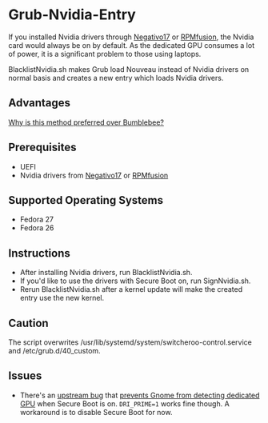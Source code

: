 # Grub-Nvidia-Entry
If you installed Nvidia drivers through [Negativo17](negativo17.org) or [RPMfusion](https://rpmfusion.org/Howto/NVIDIA), the Nvidia card would always be on by default. As the dedicated GPU consumes a lot of power, it is a significant problem to those using laptops.

BlacklistNvidia.sh makes Grub load Nouveau instead of Nvidia drivers on normal basis and creates a new entry which loads Nvidia drivers.

## Advantages
[Why is this method preferred over Bumblebee?](https://superdanby.github.io/Blog/dealing-with-nvidia-optimus.html)

## Prerequisites
*   UEFI
*   Nvidia drivers from [Negativo17](negativo17.org) or [RPMfusion](https://rpmfusion.org/Howto/NVIDIA)

## Supported Operating Systems
*   Fedora 27
*   Fedora 26

## Instructions
*   After installing Nvidia drivers, run BlacklistNvidia.sh.
*   If you'd like to use the drivers with Secure Boot on, run SignNvidia.sh.
*   Rerun BlacklistNvidia.sh after a kernel update will make the created entry use the new kernel.

## Caution
The script overwrites /usr/lib/systemd/system/switcheroo-control.service and /etc/grub.d/40_custom.

## Issues
*   There's an [upstream bug](https://bugzilla.redhat.com/show_bug.cgi?id=1476366) that [prevents Gnome from detecting dedicated GPU](https://github.com/Superdanby/Grub-Nvidia-Entry/issues/2) when Secure Boot is on. `DRI_PRIME=1` works fine though. A workaround is to disable Secure Boot for now.
